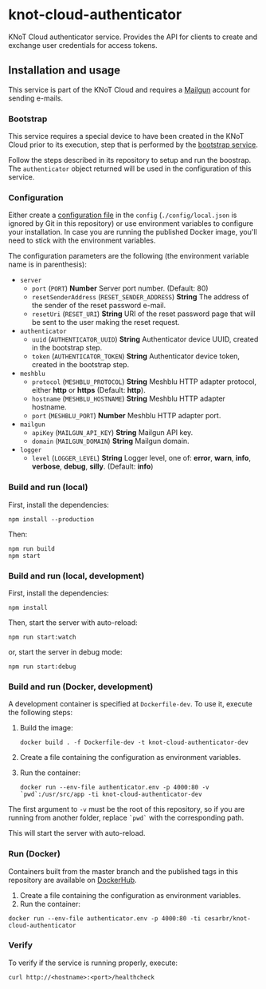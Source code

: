 # knot-cloud-authenticator

KNoT Cloud authenticator service. Provides the API for clients to create and exchange user credentials for access tokens.

## Installation and usage

This service is part of the KNoT Cloud and requires a [Mailgun](http://mailgun.com/) account for sending e-mails.

### Bootstrap

This service requires a special device to have been created in the KNoT Cloud prior to its execution, step that is performed by the [bootstrap service](https://github.com/CESARBR/knot-cloud-bootstrap).

Follow the steps described in its repository to setup and run the boostrap. The `authenticator` object returned will be used in the configuration of this service.

### Configuration

Either create a [configuration file](https://github.com/lorenwest/node-config/wiki/Configuration-Files) in the `config` (`./config/local.json` is ignored by Git in this repository) or use environment variables to configure your installation. In case you are running the published Docker image, you'll need to stick with the environment variables.

The configuration parameters are the following (the environment variable name is in parenthesis):

* `server`
  * `port` (`PORT`) **Number** Server port number. (Default: 80)
  * `resetSenderAddress` (`RESET_SENDER_ADDRESS`) **String** The address of the sender of the reset password e-mail.
  * `resetUri` (`RESET_URI`) **String** URI of the reset password page that will be sent to the user making the reset request.
* `authenticator`
  * `uuid` (`AUTHENTICATOR_UUID`) **String** Authenticator device UUID, created in the bootstrap step.
  * `token` (`AUTHENTICATOR_TOKEN`) **String** Authenticator device token, created in the bootstrap step.
* `meshblu`
  * `protocol` (`MESHBLU_PROTOCOL`) **String** Meshblu HTTP adapter protocol, either **http** or **https** (Default: **http**).
  * `hostname` (`MESHBLU_HOSTNAME`) **String** Meshblu HTTP adapter hostname.
  * `port` (`MESHBLU_PORT`) **Number** Meshblu HTTP adapter port.
* `mailgun`
  * `apiKey` (`MAILGUN_API_KEY`) **String** Mailgun API key.
  * `domain` (`MAILGUN_DOMAIN`) **String** Mailgun domain.
* `logger`
  * `level` (`LOGGER_LEVEL`) **String** Logger level, one of: **error**, **warn**, **info**, **verbose**, **debug**, **silly**. (Default: **info**)

### Build and run (local)

First, install the dependencies:

```
npm install --production
```

Then:

```
npm run build
npm start
```

### Build and run (local, development)

First, install the dependencies:

```
npm install
```

Then, start the server with auto-reload:

```
npm run start:watch
```

or, start the server in debug mode:

```
npm run start:debug
```

### Build and run (Docker, development)

A development container is specified at `Dockerfile-dev`. To use it, execute the following steps:

1. Build the image:

    ```
    docker build . -f Dockerfile-dev -t knot-cloud-authenticator-dev
    ```

1. Create a file containing the configuration as environment variables.
1. Run the container:

    ```
    docker run --env-file authenticator.env -p 4000:80 -v `pwd`:/usr/src/app -ti knot-cloud-authenticator-dev
    ```

The first argument to `-v` must be the root of this repository, so if you are running from another folder, replace `` `pwd` `` with the corresponding path.

This will start the server with auto-reload.

### Run (Docker)

Containers built from the master branch and the published tags in this repository are available on [DockerHub](https://hub.docker.com/r/cesarbr/knot-cloud-authenticator/).

1. Create a file containing the configuration as environment variables.
1. Run the container:

```
docker run --env-file authenticator.env -p 4000:80 -ti cesarbr/knot-cloud-authenticator
```

### Verify

To verify if the service is running properly, execute:

```
curl http://<hostname>:<port>/healthcheck
```
